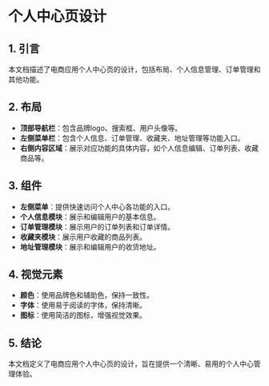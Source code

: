 # 个人中心页设计

## 1. 引言

本文档描述了电商应用个人中心页的设计，包括布局、个人信息管理、订单管理和其他功能。

## 2. 布局

- **顶部导航栏**：包含品牌logo、搜索框、用户头像等。
- **左侧菜单栏**：包含个人信息、订单管理、收藏夹、地址管理等功能入口。
- **右侧内容区域**：展示对应功能的具体内容，如个人信息编辑、订单列表、收藏商品等。

## 3. 组件

- **左侧菜单**：提供快速访问个人中心各功能的入口。
- **个人信息模块**：展示和编辑用户的基本信息。
- **订单管理模块**：展示用户的订单列表和订单详情。
- **收藏夹模块**：展示用户收藏的商品列表。
- **地址管理模块**：展示和编辑用户的收货地址。

## 4. 视觉元素

- **颜色**：使用品牌色和辅助色，保持一致性。
- **字体**：使用易于阅读的字体，保持清晰。
- **图标**：使用简洁的图标，增强视觉效果。

## 5. 结论

本文档定义了电商应用个人中心页的设计，旨在提供一个清晰、易用的个人中心管理体验。